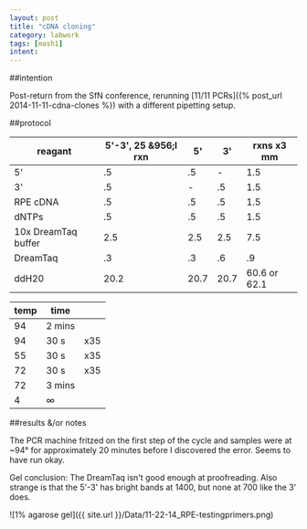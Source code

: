 ```yaml
---
layout: post
title: "cDNA cloning"
category: labwork
tags: [mash1]
intent: 
---
```


##intention

Post-return from the SfN conference, rerunning [11/11 PCRs]({% post_url 2014-11-11-cdna-clones %}) with a different pipetting setup.

##protocol

| reagant | 5'-3', 25 &956;l rxn | 5' | 3' | rxns x3 mm|
|---------------------|----------------------|------|------|--------------|
| 5' | .5 | .5 | - | 1.5 |
| 3' | .5 |  -  | .5 | 1.5 |
| RPE cDNA | .5 | .5 | .5 | 1.5 |
| dNTPs | .5 | .5 | .5 | 1.5 |
| 10x DreamTaq buffer | 2.5 | 2.5 | 2.5 | 7.5 |
| DreamTaq | .3 | .3 | .6 | .9 |
| ddH20 | 20.2 | 20.7 | 20.7 | 60.6 or 62.1 |

| temp | time    |     |
|------|---------|-----|
| 94   | 2 mins  |     |
| 94   | 30 s    | x35 |
| 55   | 30 s    | x35 |
| 72   | 30 s    | x35 |
| 72   | 3 mins  |     |
| 4    | &infin; |     |


##results &/or notes

The PCR machine fritzed on the first step of the cycle and samples were at ~94&deg; for approximately 20 minutes before I discovered the error. Seems to have run okay.

Gel conclusion: The DreamTaq isn't good enough at proofreading. Also strange is that the 5'-3' has bright bands at 1400, but none at 700 like the 3' does. 

![1% agarose gel]({{ site.url }}/Data/11-22-14_RPE-testingprimers.png)
